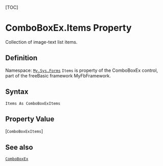 [TOC]
# ComboBoxEx.Items Property
Collection of image-text list items.
## Definition
Namespace: [`My.Sys.Forms`](My.Sys.Forms.md)
`Items` is property of the ComboBoxEx control, part of the freeBasic framework MyFbFramework.
## Syntax
```freeBasic
Items As ComboBoxExItems
```
## Property Value
[`ComboBoxExItems`]
## See also
[`ComboBoxEx`](ComboBoxEx.md)
